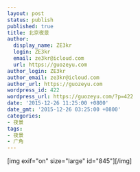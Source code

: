 ```yaml
---
layout: post
status: publish
published: true
title: 北京夜景
author:
  display_name: ZE3kr
  login: ZE3kr
  email: ze3kr@icloud.com
  url: https://guozeyu.com
author_login: ZE3kr
author_email: ze3kr@icloud.com
author_url: https://guozeyu.com
wordpress_id: 422
wordpress_url: https://guozeyu.com/?p=422
date: '2015-12-26 11:25:00 +0800'
date_gmt: '2015-12-26 03:25:00 +0800'
categories:
- 夜景
tags:
- 夜景
- 广角
---
```

<p>[img exif="on" size="large" id="845"][/img]</p>
